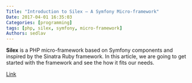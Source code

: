 ```yaml
---
Title: "Introduction to Silex – A Symfony Micro-framework"
Date: 2017-04-01 16:35:03
Categories: [programming]
tags: [php, silex, symfony, micro-framework]
Authors: sedlav
---
```


**Silex** is a PHP micro-framework based on Symfony components and inspired by the Sinatra Ruby framework. In this article, we are going to get started with the framework and see the how it fits our needs.

[Link](https://www.sitepoint.com/introduction-silex-symfony-micro-framework/)
